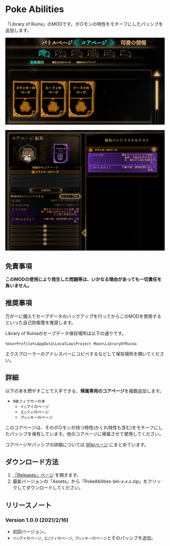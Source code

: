 # Poke Abilities

「Library of Ruina」のMODです。ポ○モンの特性をモチーフにしたパッシブを追加します。

![画面サンプル1](https://raw.githubusercontent.com/TanaUmbreon/PokeAbilities/images/image1.png)

![画面サンプル2](https://raw.githubusercontent.com/TanaUmbreon/PokeAbilities/images/image2.png)

## 免責事項

**このMODの使用により発生した問題等は、いかなる理由があっても一切責任を負いません。**

## 推奨事項

万が一に備えてセーブデータのバックアップを行ってからこのMODを使用するといった自己防衛策を推奨します。

Library of Ruinaのセーブデータ保存場所は以下の通りです。

`%UserProfile%\AppData\LocalLow\Project Moon\LibraryOfRuina`

エクスプローラーのアドレスバーにコピペするなどして保存場所を開いてください。

## 詳細

以下の本を燃やすことで入手できる、**帰属専用のコアページ**を複数追加します。

- `9級フィクサーの本`
  - `イ○ブイのページ`
  - `エ○フィのページ`
  - `ブ○ッキーのページ`

このコアページは、そのポ○モンが持つ特性(かくれ特性も含む)をモチーフにしたパッシブを保有しています。他のコアページに帰属させて使用してください。

コアページやパッシブの詳細については [Wikiページ](https://github.com/TanaUmbreon/PokeAbilities/wiki) にまとめています。

## ダウンロード方法

1. [「Releases」ページ](https://github.com/TanaUmbreon/PokeAbilities/releases) を開きます。
2. 最新バージョンの「Assets」から「PokeAbilities-bin-*x*.*x*.*x*.zip」をクリックしてダウンロードしてください。

## リリースノート

### Version 1.0.0 (2021/2/16)

- 初回バージョン。
- `イ○ブイのページ`, `エ○フィのページ`, `ブ○ッキーのページ`とそのパッシブを追加。
